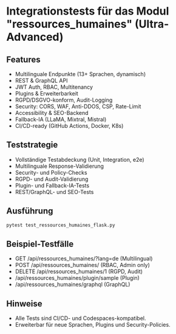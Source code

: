 # Integrationstests für das Modul "ressources_humaines" (Ultra-Advanced)

## Features
- Multilinguale Endpunkte (13+ Sprachen, dynamisch)
- REST & GraphQL API
- JWT Auth, RBAC, Multitenancy
- Plugins & Erweiterbarkeit
- RGPD/DSGVO-konform, Audit-Logging
- Security: CORS, WAF, Anti-DDOS, CSP, Rate-Limit
- Accessibility & SEO-Backend
- Fallback-IA (LLaMA, Mixtral, Mistral)
- CI/CD-ready (GitHub Actions, Docker, K8s)

## Teststrategie
- Vollständige Testabdeckung (Unit, Integration, e2e)
- Multilinguale Response-Validierung
- Security- und Policy-Checks
- RGPD- und Audit-Validierung
- Plugin- und Fallback-IA-Tests
- REST/GraphQL- und SEO-Tests

## Ausführung
```bash
pytest test_ressources_humaines_flask.py
```

## Beispiel-Testfälle
- GET /api/ressources_humaines/?lang=de (Multilingual)
- POST /api/ressources_humaines/ (RBAC, Admin only)
- DELETE /api/ressources_humaines/1 (RGPD, Audit)
- /api/ressources_humaines/plugin/sample (Plugin)
- /api/ressources_humaines/graphql (GraphQL)

## Hinweise
- Alle Tests sind CI/CD- und Codespaces-kompatibel.
- Erweiterbar für neue Sprachen, Plugins und Security-Policies.

